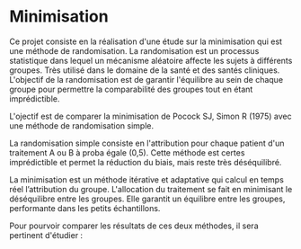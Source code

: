 # Minimisation
Ce projet consiste en la réalisation d'une étude sur la minimisation qui est une méthode de randomisation.
La randomisation est un processus statistique dans lequel un mécanisme aléatoire affecte les sujets à différents groupes.
Très utilisé dans le domaine de la santé et des santés cliniques.
L'objectif de la randomisation est de garantir l'équilibre au sein de chaque groupe pour permettre la comparabilité des groupes tout en étant imprédictible.

L'ojectif est de comparer la minimisation de Pocock SJ, Simon R (1975) avec une méthode de randomisation simple.

La randomisation simple consiste en l'attribution pour chaque patient d'un traitement A ou B à proba égale (0,5).
Cette méthode est certes imprédictible et permet la réduction du biais, mais reste très déséquilibré.

La minimisation est un méthode itérative et adaptative qui calcul en temps réel l’attribution du groupe​.
L'allocation du traitement se fait en minimisant le déséquilibre entre les groupes​.
Elle garantit un équilibre entre les groupes, performante dans les petits échantillons.

Pour pourvoir comparer les résultats de ces deux méthodes, il sera pertinent d'étudier : 



